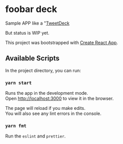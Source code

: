 # foobar deck

Sample APP like a "[TweetDeck](https://tweetdeck.twitter.com/)

But status is WIP yet.



This project was bootstrapped with [Create React App](https://github.com/facebook/create-react-app).



## Available Scripts

In the project directory, you can run:

### `yarn start`

Runs the app in the development mode.<br>
Open [http://localhost:3000](http://localhost:3000) to view it in the browser.

The page will reload if you make edits.<br>
You will also see any lint errors in the console.



### `yarn fmt`

Run the `eslint` and `prettier`.
